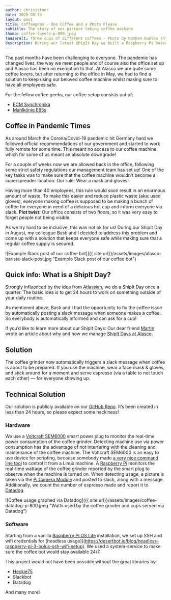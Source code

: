 ```yaml
---
author: chrisittner
date: 2020-08-19
layout: post
title: Coffeegram - One Coffee and a Photo Please
subtitle: The story of our picture taking coffee machine
thumb: coffee-lovers-p-800.jpeg
teaseralt: Three cups of different coffees - Photo by Nathan Dumlao (https://unsplash.com/@nate_dumlao)
description: During our latest ShipIt Day we built a Raspberry Pi based bot that takes pictures of people making coffee and posts it on our companies Slack.
---
```


The past months have been challenging to everyone. The pandemic has changed lives, the way we meet people and of course also the office set up and Alasco has been no exemption to that.  At Alasco we are quite some coffee lovers, but after returning to the office in May, we had to find a solution to keep using our beloved coffee machine whilst making sure to have all employees safe.

For the fellow coffee geeks, our coffee setup consists out of:
- [ECM Synchronika](https://www.ecm.de/en/products/details/product/Product/Details/synchronika/)
- [Mahlkönig E65s](https://www.mahlkoenig.de/products/e65s)

## Coffee in Pandemic Times
As around March the Corona/Covid-19 pandemic hit Germany hard we followed official recommendations of our government and started to  work fully remote for some time. This meant no access to our coffee machine, which for some of us meant an absolute downgrade!

For a couple of weeks now we are allowed back in the office, following some strict safety regulations our management team has set up! One of the key tasks was to make sure that the coffee machine wouldn’t become a superspreader location. Our rule: Wear a mask and gloves! 

Having more than 40 employees, this rule would soon result in an enormous amount of waste. To make this easier and reduce plastic waste (aka: used gloves), everyone making coffee is supposed to be making a bunch of coffee for everyone in need of a delicious hot cup and inform everyone via slack. **Plot twist:** Our office consists of two floors, so it was very easy to forget people not being visible.

As we try hard to be inclusive, this was not ok for us! During our ShipIt Day in August, my colleague Basti and I decided to address this problem and come up with a solution that keeps everyone safe while making sure that a regular coffee supply is secured.

![Example Slack post of our coffee bot]({{ site.url}}/assets/images/alasco-barista-slack-post.jpg "Example Slack post of our coffee bot")

## Quick info: What is a ShipIt Day?
Strongly influenced by the idea from [Atlassian](https://www.atlassian.com/company/shipit), we do a ShipIt Day once a quarter. The basic idea is to get 24 hours to work on something outside of your daily routine. 

As mentioned above, Basti and I had the opportunity to fix the coffee issue by automatically posting a slack message when someone makes a coffee. So everybody is automatically informed and can ask for a cup!

If you’d like to learn more about our ShipIt Days: Our dear friend [Martin](www.moserei.de) wrote an article about why and how we manage [ShipIt Days at Alasco](https://alasco.tech/2019/07/02/shipit-day-recap.html).

## Solution
The coffee grinder now automatically triggers a slack message when coffee is about to be prepared. If you use the machine, wear a face mask & gloves, and stick around for a moment and serve espresso (via a table to not touch each other) — for everyone showing up.

## Technical Solution
Our solution is publicly available on our [GitHub Repo](https://github.com/alasco-tech/shipit-coffee-machine). It’s been created in less than 24 hours, so please expect some hackiness!

### Hardware
We use a [Voltcraft SEM6000](https://www.conrad.de/de/p/voltcraft-sem6000-energiekosten-messgeraet-bluetooth-schnittstelle-datenexport-datenloggerfunktion-trms-stromtarif-e-1558906.html) smart power plug to monitor the real-time power consumption of the coffee grinder.
Detecting machine use via power consumption has the advantage of not interfering with the cleaning and maintenance of the coffee machine. The Voltcraft SEM6000 is an easy to use device for scripting, because somebody made [a very nice command line tool](https://github.com/Heckie75/voltcraft-sem-6000) to control it from a Linux machine.
A [Raspberry Pi](https://www.raspberrypi.org/) monitors the real-time wattage of the coffee grinder reported by the smart plug to observe when the machine is turned on. When detecting usage, a picture is taken via the [Pi Camera Module](https://www.raspberrypi.org/products/camera-module-v2/) and posted to slack, along with a message. Additionally, we count the number of espresso made and report it to [Datadog](www.datadog.com).

![Coffee usage graphed via Datadog]({{ site.url}}/assets/images/coffee-datadog-p-800.jpeg "Watts used by the coffee grinder and cups served via Datadog")

### Software
Starting from a vanilla [Raspberry Pi OS Lite](https://www.raspberrypi.org/downloads/raspberry-pi-os/) installation, we set up SSH and wifi credentials for [headless usage]((https://desertbot.io/blog/headless-raspberry-pi-3-bplus-ssh-wifi-setup).
We used a system-service to make sure the coffee bot would stay available 24/7.


This project would not have been possible without the great libraries by:
- [Heckie75](https://github.com/Heckie75)
- Slackbot
- Datadog

And many more!
